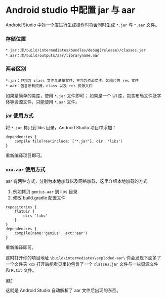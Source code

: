 Android studio 中配置 jar 与 aar
===

Android Studio 中对一个库进行生成操作时将会同时生成 `*.jar` 与 `*.aar` 文件。

### 存储位置

```
*.jar：库/build/intermediates/bundles/debug(release)/classes.jar
*.aar：库/build/outputs/aar/libraryname.aar
```

### 两者区别

```
*.jar：只包含 class 文件与清单文件，不包含资源文件，如图片等 res 文件
*.aar：包含所有资源，class 以及 res 资源文件
```

如果是简单的类库，使用 `*.jar` 文件即可；
如果是一个 UI 库，包含布局文件及字体等资源文件，只能使用 `*.aar` 文件。

### jar 使用方式

将 `*.jar` 拷贝到 libs 目录，Android Studio 项目中添加：

```
dependencies {
    compile fileTree(include: ['*.jar'], dir: 'libs')
}
```

重新编译项目即可。

### `xxx.aar` 使用方式

aar 有两种方式，分别为本地加载以及网络加载，这里介绍本地加载的方式

1. 例如拷贝 `genius.aar` 到 libs 目录
2. 修改 build.gradle 配置文件

```
repositories {
    flatDir {
        dirs 'libs'
    }
}
dependencies {
    compile(name:'genius', ext:'aar')
}
```

重新编译即可。

这时打开你的项目地址 `\build\intermediates\exploded-aar\` 你会发现下面多了一个文件夹 `xxx`
打开后能看见里边包含了一个 `classes.jar` 文件与一些资源文件和 `R.txt` 文件。

[aar](/img/aar.png)

这就是 Android Studio 自动解析了 aar 文件后出现的东西。
